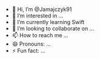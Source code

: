 - 👋 Hi, I’m @Jamajczyk91
- 👀 I’m interested in ...
- 🌱 I’m currently learning Swift
- 💞️ I’m looking to collaborate on ...
- 📫 How to reach me ...
- 😄 Pronouns: ...
- ⚡ Fun fact: ...

<!---
Jamajczyk91/Jamajczyk91 is a ✨ special ✨ repository because its `README.md` (this file) appears on your GitHub profile.
You can click the Preview link to take a look at your changes.
--->
